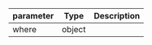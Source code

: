 | parameter | Type | Description |
| ----------- | ----------- |----------- |
| where  |  object  |    |